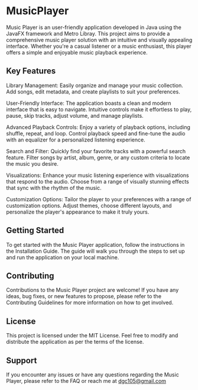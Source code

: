 # MusicPlayer
Music Player is an user-friendly application developed in Java using the JavaFX framework and Metro Libray. This project aims to provide a comprehensive music player solution with an intuitive and visually appealing interface. Whether you're a casual listener or a music enthusiast, this player offers a simple and enjoyable music playback experience.

## Key Features
Library Management: Easily organize and manage your music collection. Add songs, edit metadata, and create playlists to suit your preferences.

User-Friendly Interface: The application boasts a clean and modern interface that is easy to navigate. Intuitive controls make it effortless to play, pause, skip tracks, adjust volume, and manage playlists.

Advanced Playback Controls: Enjoy a variety of playback options, including shuffle, repeat, and loop. Control playback speed and fine-tune the audio with an equalizer for a personalized listening experience.

Search and Filter: Quickly find your favorite tracks with a powerful search feature. Filter songs by artist, album, genre, or any custom criteria to locate the music you desire.

Visualizations: Enhance your music listening experience with visualizations that respond to the audio. Choose from a range of visually stunning effects that sync with the rhythm of the music.

Customization Options: Tailor the player to your preferences with a range of customization options. Adjust themes, choose different layouts, and personalize the player's appearance to make it truly yours.

## Getting Started
To get started with the Music Player application, follow the instructions in the Installation Guide. The guide will walk you through the steps to set up and run the application on your local machine.

## Contributing
Contributions to the Music Player project are welcome! If you have any ideas, bug fixes, or new features to propose, please refer to the Contributing Guidelines for more information on how to get involved.

## License
This project is licensed under the MIT License. Feel free to modify and distribute the application as per the terms of the license.

## Support
If you encounter any issues or have any questions regarding the Music Player, please refer to the FAQ or reach me at dgc105@gmail.com
